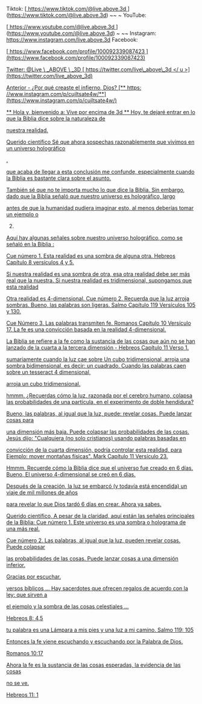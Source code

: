 Tiktok:
[<u> https://www.tiktok.com/@live.above.3d </u>] (https://www.tiktok.com/@live.above.3d) ~~ ~ YouTube:

[<u> https://www.youtube.com/@live.above.3d </u>] (https://www.youtube.com/@live.above.3d) ~ ~~ Instagram: <https://www.instagram.com/live.above.3d>
Facebook:

[<u> https://www.facebook.com/profile/100092339087423 </US> ] (https://www.facebook.com/profile/100092339087423)

Twitter: @Live \ _ABOVE \ _3D
[<U> https://twitter.com/live\_above\_3d </ u >] (https://twitter.com/live_above_3d)

Anterior - ¿Por qué creaste el infierno, Dios?
[** https: //www.instagram.com/p/cujltsate4w/**] (https://www.instagram.com/p/cujltsate4w/)

** Hola y, bienvenido a: Vive por encima de 3d **
Hoy, te dejaré entrar en lo que la Biblia dice sobre la naturaleza de

nuestra realidad.

Querido científico
Sé que ahora sospechas razonablemente que vivimos en un universo holográfico

.

que acaba de llegar a esta conclusión me confunde, especialmente
cuando la Biblia es bastante clara sobre el asunto.

También sé que no te importa mucho lo que dice la Biblia.
Sin embargo, dado que la Biblia señaló que nuestro universo es holográfico, largo

antes de que la humanidad pudiera imaginar esto, al menos deberías tomar un ejemplo o

2.
Aquí hay algunas señales sobre nuestro universo holográfico, como se señaló en la Biblia
:

Cue número 1. Esta realidad es una sombra de alguna otra. Hebreos Capítulo 8
versículos 4 y 5.

Si nuestra realidad es una sombra de otra, esa otra realidad debe ser más
real que la nuestra. Si nuestra realidad es tridimensional, supongamos que esta realidad

Otra realidad es 4-dimensional.
Cue número 2. Recuerda que la luz arroja sombras. Bueno, las palabras son ligeras. Salmo
Capítulo 119 Versículos 105 y 130.

Cue Número 3. Las palabras transmiten fe. Romanos Capítulo 10 Versículo 17. La fe es una convicción
basada en la realidad 4-dimensional.

La Biblia se refiere a la fe como la sustancia de las cosas que aún no se han lanzado de la cuarta a la tercera dimensión - Hebreos Capítulo 11 Verso
1.

sumariamente
cuando la luz cae sobre Un cubo tridimensional, arroja una sombra
bidimensional, es decir: un cuadrado. Cuando las palabras caen sobre un tesseract 4 dimensional,

arroja un cubo tridimensional.

hmmm.
¿Recuerdas cómo la luz, razonada por el cerebro humano, colapsa las probabilidades
de una partícula, en el experimento de doble hendidura?

Bueno, las palabras, al igual que la luz, puede: revelar cosas. Puede lanzar cosas para

una dimensión más baja. Puede colapsar las probabilidades de las cosas.
Jesús dijo: "Cualquiera (no solo cristianos) usando palabras basadas en

convicción de la cuarta dimensión, podría controlar esta realidad, para
Ejemplo: mover montañas físicas". Mark Capítulo 11 Versículo 23.

Hmmm.
Recuerde cómo la Biblia dice que el universo fue creado en 6 días. Bueno,
El universo 4-dimensional se creó en 6 días.

Después de la creación, la luz se embarcó (y todavía está encendida) un viaje de mil millones de años

para revelar lo que Dios tardó 6 días en crear.
Ahora ya sabes.

Querido científico, A pesar de la claridad, aquí están las señales principales de la Biblia:
Cue número 1. Este universo es una sombra o holograma de una más real.

Cue número 2. Las palabras, al igual que la luz, pueden revelar cosas. Puede colapsar

las probabilidades de las cosas. Puede lanzar cosas a una dimensión inferior.

Gracias por escuchar.

versos bíblicos
... Hay sacerdotes que ofrecen regalos de acuerdo con la ley: que sirven a

el ejemplo y la sombra de las cosas celestiales ...

Hebreos 8: 4,5

tu palabra es una Lámpara a mis pies y una luz a mi camino.
Salmo 119: 105

Entonces la fe viene escuchando y escuchando por la Palabra de Dios.

Romanos 10:17

Ahora la fe es la sustancia de las cosas esperadas, la evidencia de las cosas

no se ve.

Hebreos 11: 1

